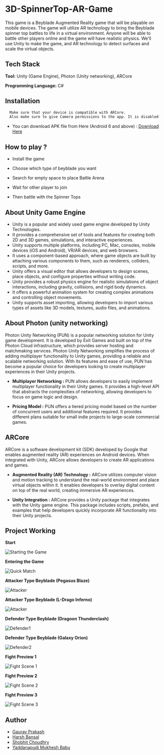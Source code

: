 # 3D-SpinnerTop-AR-Game


This game is a Beyblade Augmented Reality game that will be playable on mobile devices. The game will utilize AR technology to bring the Beyblade spinner top battles to life in a virtual environment. Anyone will be able to battle other players online and the game will have realistic physics. We'll use Unity to make the game, and AR technology to detect surfaces and scale the virtual objects.



## Tech Stack

**Tool:** Unity (Game Engine), Photon (Unity networking), ARCore

**Programming Language:** C#


## Installation

```bash
  Make sure that your device is compatible with ARCore. 
  Also make sure to give Camera permissions to the app. It is disabled by default.
```

- You can download APK file from Here (Android 6 and above) : [Download Here](https://drive.google.com/file/d/1fIbQTFzTROp9bl8juXz_y7Li5vrSwseD/view?usp=sharing)

## How to play ?

 - Install the game

 - Choose which type of beyblade you want

 - Search for empty space to place Battle Arena

 - Wait for other player to join

 - Then battle with the Spinner Tops 
    
## About Unity Game Engine
- Unity is a popular and widely used game engine developed by Unity Technologies.
- It provides a comprehensive set of tools and features for creating both 2D and 3D games, simulations, and interactive experiences.
- Unity supports multiple platforms, including PC, Mac, consoles, mobile devices (iOS and Android), VR/AR devices, and web browsers.
- It uses a component-based approach, where game objects are built by attaching various components to them, such as renderers, colliders, scripts, and more.
- Unity offers a visual editor that allows developers to design scenes, place objects, and configure properties without writing code.
- Unity provides a robust physics engine for realistic simulations of object interactions, including gravity, collisions, and rigid body dynamics.
- It offers a powerful animation system for creating complex animations and controlling object movements.
- Unity supports asset importing, allowing developers to import various types of assets like 3D models, textures, audio files, and animations.
## About Photon (unity networking)
Photon Unity Networking (PUN) is a popular networking solution for Unity game development. It is developed by Exit Games and built on top of the Photon Cloud infrastructure, which provides server hosting and matchmaking services.
Photon Unity Networking simplifies the process of adding multiplayer functionality to Unity games, providing a reliable and scalable networking solution. With its features and ease of use, PUN has become a popular choice for developers looking to create multiplayer experiences in their Unity projects.

- **Multiplayer Networking :** PUN allows developers to easily implement multiplayer functionality in their Unity games. It provides a high-level API that abstracts the complexities of networking, allowing developers to focus on game logic and design.

- **Pricing Model :** PUN offers a tiered pricing model based on the number of concurrent users and additional features required. It provides different plans suitable for small indie projects to large-scale commercial games.
## ARCore
ARCore is a software development kit (SDK) developed by Google that enables augmented reality (AR) experiences on Android devices. When integrated with Unity, ARCore allows developers to create AR applications and games.

- **Augmented Reality (AR) Technology :** ARCore utilizes computer vision and motion tracking to understand the real-world environment and place virtual objects within it. It enables developers to overlay digital content on top of the real world, creating immersive AR experiences.

- **Unity Integration :** ARCore provides a Unity package that integrates with the Unity game engine. This package includes scripts, prefabs, and examples that help developers quickly incorporate AR functionality into their Unity projects.


## Project Working

**Start** 

![Starting the Game](Media/Input.gif)

**Entering the Game**

![Quick Match](Media/startGif1.gif)

**Attacker Type Beyblade (Pegasus Blaze)**

![Attacker](Media/Act1.gif)

**Attacker Type Beyblade (L-Drago Inferno)**

![Attacker](Media/Act2.gif)

**Defender Type Beyblade (Dragoon Thunderclash)**

![Defender1](Media/Def1.gif)

**Defender Type Beyblade (Galaxy Orion)**

![Defender2](Media/Def2.gif)

**Fight Preview 1**

![Fight Scene 1](images/Fight1.jpeg)

**Fight Preview 2**

![Fight Scene 2](images/Fight2.jpeg)

**Fight Preview 3**

![Fight Scene 3](images/Fight3.jpeg)


## Author

- [Gaurav Prakash](https://github.com/Chamoli2k2)  
- [Harsh Bansal](https://www.github.com/Harshbansal0001)
- [Shobhit Choudhry](https://www.github.com/043dumb)
- [Yaddanapudi Mukhesh Babu](https://www.github.com/mukheshbabu)




